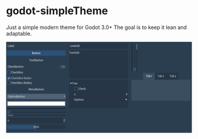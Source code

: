 # godot-simpleTheme
Just a simple modern theme for Godot 3.0+
The goal is to keep it lean and adaptable.

![Preview](https://github.com/mangomago/godot-simpleTheme/blob/master/simpleThemeScreenshot.PNG)
